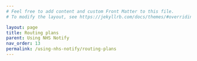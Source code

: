 ```yaml
---
# Feel free to add content and custom Front Matter to this file.
# To modify the layout, see https://jekyllrb.com/docs/themes/#overriding-theme-defaults

layout: page
title: Routing plans
parent: Using NHS Notify
nav_order: 13
permalink: /using-nhs-notify/routing-plans
---
```

